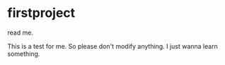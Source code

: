 # firstproject
read me.


This is a test for me. So please don't modify anything. I just wanna learn something.
